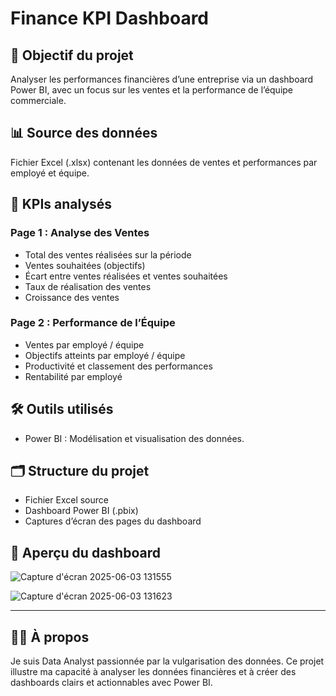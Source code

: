 # Finance KPI Dashboard

## 🎯 Objectif du projet  
Analyser les performances financières d’une entreprise via un dashboard Power BI, avec un focus sur les ventes et la performance de l’équipe commerciale.

## 📊 Source des données  
Fichier Excel (.xlsx) contenant les données de ventes et performances par employé et équipe.

## 🔑 KPIs analysés  

### Page 1 : Analyse des Ventes  
- Total des ventes réalisées sur la période  
- Ventes souhaitées (objectifs)  
- Écart entre ventes réalisées et ventes souhaitées  
- Taux de réalisation des ventes  
- Croissance des ventes  

### Page 2 : Performance de l’Équipe  
- Ventes par employé / équipe  
- Objectifs atteints par employé / équipe  
- Productivité et classement des performances  
- Rentabilité par employé  

## 🛠️ Outils utilisés  
- Power BI : Modélisation et visualisation des données.

## 🗂️ Structure du projet  
- Fichier Excel source  
- Dashboard Power BI (.pbix)  
- Captures d’écran des pages du dashboard

## 📸 Aperçu du dashboard  
![Capture d'écran 2025-06-03 131555](https://github.com/user-attachments/assets/fddd04e2-7aa5-4fa1-a1b1-19470ca5edac)

![Capture d'écran 2025-06-03 131623](https://github.com/user-attachments/assets/c3da1ae3-97fd-489d-9151-48cca141bd7a)

---

## 👩‍💻 À propos

Je suis Data Analyst passionnée par la vulgarisation des données. Ce projet illustre ma capacité à analyser les données financières et à créer des dashboards clairs et actionnables avec Power BI.

